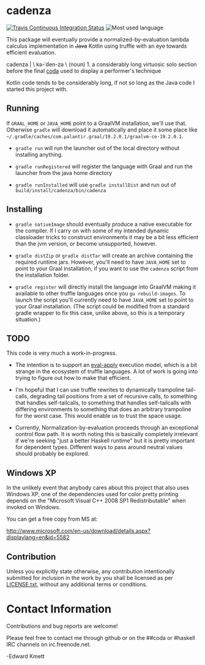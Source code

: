 # cadenza

[![Travis Continuous Integration Status][travis-img]][travis]
![Most used language][top-language-img]

This package will eventually provide a normalized-by-evaluation lambda calculus implementation in ~~Java~~ Kotlin using truffle with an eye towards efficient evaluation.

cadenza | \ kə-ˈden-zə \ (noun) 1. a considerably long virtuosic solo section before the final [coda](https://github.com/ekmett/coda) used to display a performer's technique

Kotlin code tends to be considerably long, if not so long as the Java code I started this project with.

## Running

If `GRAAL_HOME` or `JAVA_HOME` point to a GraalVM installation, we'll use that. Otherwise `gradle` will download it automatically and place it some place like `~/.gradle/caches/com.palantir.graal/19.2.0.1/graalvm-ce-19.2.0.1`.

* `gradle run` will run the launcher out of the local directory without installing anything.

* `gradle runRegistered` will register the language with Graal and run the launcher from the java home directory

* `gradle runInstalled` will use `gradle installDist` and run out of `build/install/cadenza/bin/cadenza`

## Installing

* `gradle nativeImage` should eventually produce a native executable for the compiler. If I carry on with some of my intended dynamic classloader tricks to construct environments it may be a bit less efficient than the jvm version, or become unsupported, however.

* `gradle distZip` or `gradle distTar` will create an archive containing the required runtime jars. However, you'll need to have `JAVA_HOME` set to point to your Graal installation, if you want to use the `cadenza` script from the installation folder.

* `gradle register` will directly install the language into GraalVM making it available to other truffle languages once you `gu rebuild-images`. To launch the script you'll currently need to have `JAVA_HOME` set to point to your Graal installation. (The script could be modified from a standard gradle wrapper to fix this case, unlike above, so this is a temporary situation.)

## TODO

This code is very much a work-in-progress.

* The intention is to support an [eval-apply](https://www.microsoft.com/en-us/research/publication/make-fast-curry-pushenter-vs-evalapply/) execution model, which is a bit strange in the ecosystem of truffle languages. A lot of work is going into trying to figure out how to make that efficient.

* I'm hopeful that I can use truffle rewrites to dynamically trampoline tail-calls, degrading tail positions from a set of recursive calls, to something that handles self-tailcalls, to something that handles self-tailcalls with differing environments to something that does an arbitrary trampoline for the worst case. This would enable us to trust the space usage.

* Currently, Normalization-by-evaluation proceeds through an exceptional control flow path. It is worth noting this is basically completely irrelevant if we're seeking "just a better Haskell runtime" but it is pretty important for dependent types. Different ways to pass around neutral values should probably be explored.

## Windows XP

In the unlikely event that anybody cares about this project that also uses Windows XP, one of the dependencies used for color pretty printing depends on the "Microsoft Visual C++ 2008 SP1 Redistributable" when invoked on Windows.

You can get a free copy from MS at:

http://www.microsoft.com/en-us/download/details.aspx?displaylang=en&id=5582

## Contribution

Unless you explicitly state otherwise, any contribution intentionally submitted
for inclusion in the work by you shall be licensed as per [LICENSE.txt][license], without any
additional terms or conditions.

Contact Information
===================

Contributions and bug reports are welcome!

Please feel free to contact me through github or on the ##coda or #haskell IRC channels on irc.freenode.net.

-Edward Kmett

 [graalvm]: https://www.graalvm.org/downloads
 [travis]: http://travis-ci.org/ekmett/cadenza
 [travis-img]: https://secure.travis-ci.org/ekmett/cadenza.png?branch=master
 [top-language-img]: https://img.shields.io/github/languages/top/ekmett/cadenza
 [license]: https://raw.githubusercontent.com/ekmett/cadenza/master/LICENSE.txt
